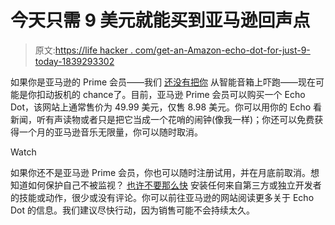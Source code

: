 # 今天只需 9 美元就能买到亚马逊回声点

> 原文:[https://life hacker . com/get-an-Amazon-echo-dot-for-just-9-today-1839293302](https://lifehacker.com/get-an-amazon-echo-dot-for-just-9-today-1839293302)

如果你是亚马逊的 Prime 会员——我们 [还没有把你](https://lifehacker.com/your-smart-speakers-skills-might-be-a-huge-privacy-prob-1839257208) 从智能音箱上吓跑——现在可能是你扣动扳机的 chance⁠了。目前，亚马逊 Prime 会员可以购买一个 Echo Dot，该网站上通常售价为 49.99 美元，仅售 8.98 美元。你可以用你的 Echo 看新闻，听有声读物或者只是把它当成一个花哨的闹钟(像我一样)；你还可以免费获得一个月的亚马逊音乐无限量，你可以随时取消。

Watch

如果你还不是亚马逊 Prime 会员，你也可以随时注册试用，并在月底前取消。想知道如何保护自己不被监视？ [也许不要那么快](https://lifehacker.com/your-smart-speakers-skills-might-be-a-huge-privacy-prob-1839257208) 安装任何来自第三方或独立开发者的技能或动作，很少或没有评论。你可以前往亚马逊的网站阅读更多关于 Echo Dot 的信息。我们建议尽快行动，因为销售可能不会持续太久。